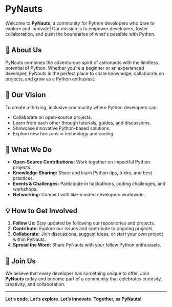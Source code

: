# PyNauts

Welcome to **PyNauts**, a community for Python developers who dare to explore and innovate! Our mission is to empower developers, foster collaboration, and push the boundaries of what's possible with Python.

## 🚀 About Us
PyNauts combines the adventurous spirit of astronauts with the limitless potential of Python. Whether you're a beginner or an experienced developer, PyNauts is the perfect place to share knowledge, collaborate on projects, and grow as a Python enthusiast.

## 🐍 Our Vision
To create a thriving, inclusive community where Python developers can:
- Collaborate on open-source projects.
- Learn from each other through tutorials, guides, and discussions.
- Showcase innovative Python-based solutions.
- Explore new horizons in technology and coding.

## 🔧 What We Do
- **Open-Source Contributions:** Work together on impactful Python projects.
- **Knowledge Sharing:** Share and learn Python tips, tricks, and best practices.
- **Events & Challenges:** Participate in hackathons, coding challenges, and workshops.
- **Networking:** Connect with like-minded developers worldwide.

## 💡 How to Get Involved
1. **Follow Us:** Stay updated by following our repositories and projects.
2. **Contribute:** Explore our issues and contribute to ongoing projects.
3. **Collaborate:** Join discussions, suggest ideas, or start your own project within PyNauts.
4. **Spread the Word:** Share PyNauts with your fellow Python enthusiasts.

## 🌟 Join Us
We believe that every developer has something unique to offer. Join **PyNauts** today and become part of a community that celebrates curiosity, creativity, and collaboration.

<!--
## 📫 Contact Us
Have questions or ideas? Reach out to us:
- Email: [contact@pynauts.org](mailto:contact@pynauts.org)
- Twitter: [@PyNauts](https://twitter.com/PyNauts)
- Discord: [Join our community](https://discord.gg/pynauts)
-->
---

**Let’s code. Let’s explore. Let’s innovate. Together, as PyNauts!**
